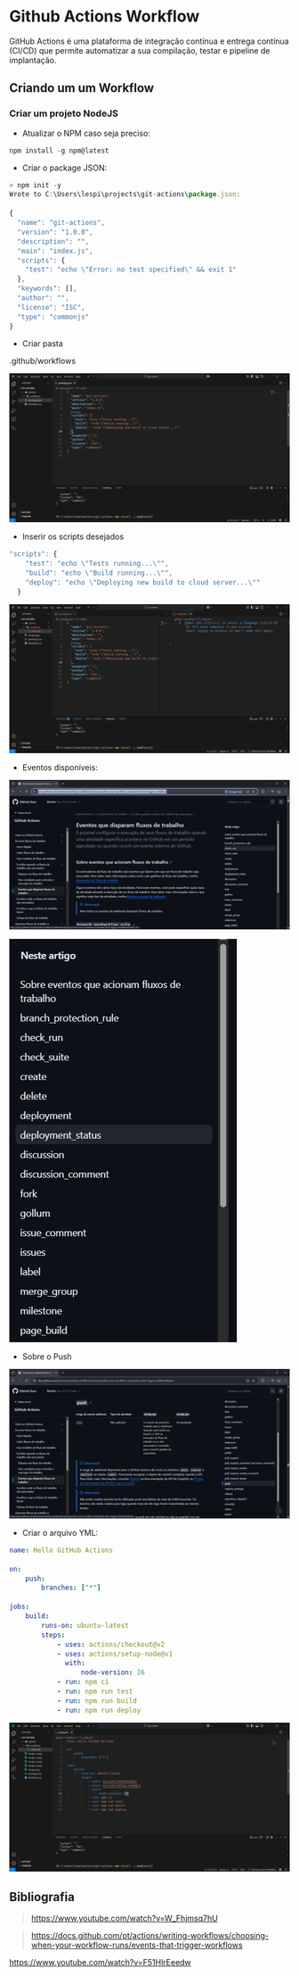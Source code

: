 # Github Actions Workflow

GitHub Actions é uma plataforma de integração contínua e entrega contínua (CI/CD) que permite automatizar a sua compilação, testar e pipeline de implantação.

## Criando um um Workflow 

### Criar um projeto NodeJS

- Atualizar o NPM caso seja preciso:

```js
npm install -g npm@latest
```
- Criar o package JSON:

```js
> npm init -y
Wrote to C:\Users\lespi\projects\git-actions\package.json:

{
  "name": "git-actions",
  "version": "1.0.0",
  "description": "",
  "main": "index.js",
  "scripts": {
    "test": "echo \"Error: no test specified\" && exit 1"
  },
  "keywords": [],
  "author": "",
  "license": "ISC",
  "type": "commonjs"
}
```

- Criar pasta

.github/workflows

![alt text](image.png)

- Inserir os scripts desejados

```js
"scripts": {
    "test": "echo \"Tests running...\"",
    "build": "echo \"Build running...\"",
    "deploy": "echo \"Deploying new build to cloud server...\""
  }
```

![alt text](image-1.png)

- Eventos disponíveis:

![alt text](image-2.png)

![alt text](image-3.png)

- Sobre o Push

![alt text](image-4.png)

- Criar o arquivo YML:

```yml
name: Hello GitHub Actions

on:
    push:
        branches: ["*"]

jobs:
    build:
        runs-on: ubuntu-latest
        steps:
            - uses: actions/checkout@v2
            - uses: actions/setup-node@v1
              with:
                  node-version: 16
            - run: npm ci
            - run: npm run test
            - run: npm run build
            - run: npm run deploy
```

![alt text](image-5.png)












## Bibliografia

> https://www.youtube.com/watch?v=W_Fhjmsq7hU

> https://docs.github.com/pt/actions/writing-workflows/choosing-when-your-workflow-runs/events-that-trigger-workflows

https://www.youtube.com/watch?v=F51HlrEeedw


























































































































